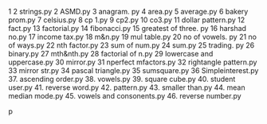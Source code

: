 1 2 strings.py
2 ASMD.py
3 anagram. py
4 area.py
5 average.py
6 bakery prom.py
7 celsius.py
8 cp 1.py
9 cp2.py
10 co3.py
11 dollar pattern.py
12 fact.py
13 factorial.py
14 fibonacci.py
15 greatest of three. py
16 harshad no.py
17 income tax.py
18 m&n.py
19 mul table.py
20 no of vowels. py
21 no of ways.py
22 nth factor.py
23 sum of num.py
24 sum.py
25 trading. py
26 binary.py
27 mth&nth.py
28 factorial of n.py
29 lowercase and uppercase.py
30 mirror.py
31 nperfect mfactors.py
32 rightangle pattern.py
33 mirror str.py
34 pascal triangle.py
35 sumsquare.py
36 Simpleinterest.py
37. ascending order.py
38. vowels.py
39. square cube.py
40. student user.py
41. reverse word.py
42. pattern.py
43. smaller than.py
44. mean median mode.py
45. vowels and consonents.py
46. reverse number.py

p
